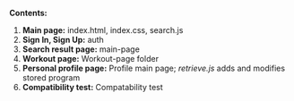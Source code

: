 **Contents:**
1. **Main page:** index.html, index.css, search.js
2. **Sign In, Sign Up:** auth 
3. **Search result page:** main-page
4. **Workout page:** Workout-page folder
5. **Personal profile page:** Profile main page; *retrieve.js* adds and modifies stored program
6. **Compatibility test:** Compatability test 


